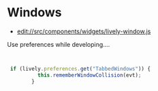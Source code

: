 # Windows


- <edit://src/components/widgets/lively-window.js>


Use preferences while developing.... 

```javascript


 if (lively.preferences.get("TabbedWindows")) {
          this.rememberWindowCollision(evt);
        }

```

<script>

var a = <b>Hi</b>


a
</script>